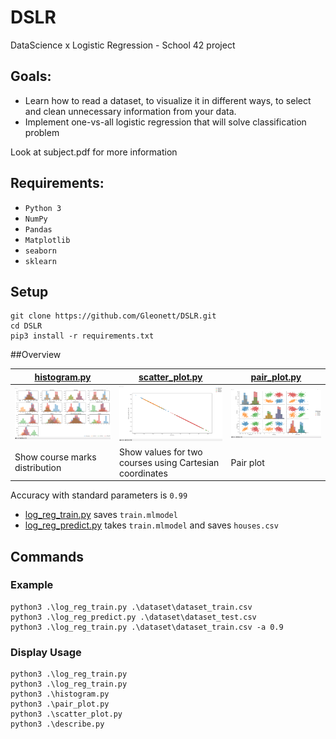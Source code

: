 # DSLR
DataScience x Logistic Regression - School 42 project

## Goals:
* Learn how to read a dataset, to visualize it in different ways, to select and clean unnecessary information from your data.
* Implement one-vs-all logistic regression that will solve classification problem

Look at subject.pdf for more information

## Requirements:
* `Python 3`
* `NumPy`
* `Pandas`
* `Matplotlib`
* `seaborn`
* `sklearn`

## Setup

```
git clone https://github.com/Gleonett/DSLR.git
cd DSLR
pip3 install -r requirements.txt
```

##Overview

|[histogram.py](histogram.py)|[scatter_plot.py](scatter_plot.py)    | [pair_plot.py](pair_plot.py)                  |
|---------------------------------------------|-------------------------------------------------------|-----------------------------------------------|
|![histogram](readme_images/histogram.png)    |![scatter_plot](readme_images/scatter_plot.png)        | ![clusters_plot](readme_images/pair_plot.png) |
| Show course marks distribution              |Show values for two courses using Cartesian coordinates| Pair plot                                     |

Accuracy with standard parameters is `0.99`


* [log_reg_train.py](logreg_train.py) saves `train.mlmodel`
* [log_reg_predict.py](logreg_predict.py) takes `train.mlmodel` and saves `houses.csv`

## Commands

### Example

```
python3 .\log_reg_train.py .\dataset\dataset_train.csv
python3 .\log_reg_predict.py .\dataset\dataset_test.csv
python3 .\log_reg_train.py .\dataset\dataset_train.csv -a 0.9
```
### Display Usage
```
python3 .\log_reg_train.py
python3 .\log_reg_train.py
python3 .\histogram.py
python3 .\pair_plot.py
python3 .\scatter_plot.py
python3 .\describe.py
```
